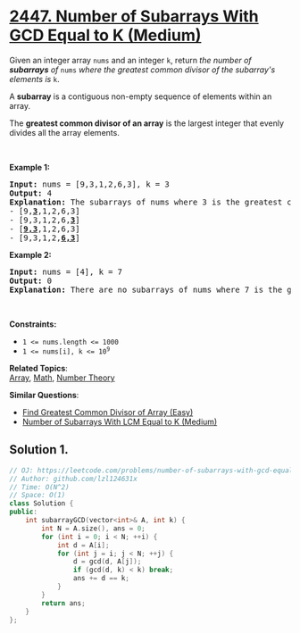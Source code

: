 # [2447. Number of Subarrays With GCD Equal to K (Medium)](https://leetcode.com/problems/number-of-subarrays-with-gcd-equal-to-k)

<p>Given an integer array <code>nums</code> and an integer <code>k</code>, return <em>the number of <strong>subarrays</strong> of </em><code>nums</code><em> where the greatest common divisor of the subarray&#39;s elements is </em><code>k</code>.</p>

<p>A <strong>subarray</strong> is a contiguous non-empty sequence of elements within an array.</p>

<p>The <strong>greatest common divisor of an array</strong> is the largest integer that evenly divides all the array elements.</p>

<p>&nbsp;</p>
<p><strong class="example">Example 1:</strong></p>

<pre>
<strong>Input:</strong> nums = [9,3,1,2,6,3], k = 3
<strong>Output:</strong> 4
<strong>Explanation:</strong> The subarrays of nums where 3 is the greatest common divisor of all the subarray&#39;s elements are:
- [9,<u><strong>3</strong></u>,1,2,6,3]
- [9,3,1,2,6,<u><strong>3</strong></u>]
- [<u><strong>9,3</strong></u>,1,2,6,3]
- [9,3,1,2,<u><strong>6,3</strong></u>]
</pre>

<p><strong class="example">Example 2:</strong></p>

<pre>
<strong>Input:</strong> nums = [4], k = 7
<strong>Output:</strong> 0
<strong>Explanation:</strong> There are no subarrays of nums where 7 is the greatest common divisor of all the subarray&#39;s elements.
</pre>

<p>&nbsp;</p>
<p><strong>Constraints:</strong></p>

<ul>
	<li><code>1 &lt;= nums.length &lt;= 1000</code></li>
	<li><code>1 &lt;= nums[i], k &lt;= 10<sup>9</sup></code></li>
</ul>


**Related Topics**:  
[Array](https://leetcode.com/tag/array), [Math](https://leetcode.com/tag/math), [Number Theory](https://leetcode.com/tag/number-theory)

**Similar Questions**:
* [Find Greatest Common Divisor of Array (Easy)](https://leetcode.com/problems/find-greatest-common-divisor-of-array)
* [Number of Subarrays With LCM Equal to K (Medium)](https://leetcode.com/problems/number-of-subarrays-with-lcm-equal-to-k)

## Solution 1.

```cpp
// OJ: https://leetcode.com/problems/number-of-subarrays-with-gcd-equal-to-k
// Author: github.com/lzl124631x
// Time: O(N^2)
// Space: O(1)
class Solution {
public:
    int subarrayGCD(vector<int>& A, int k) {
        int N = A.size(), ans = 0;
        for (int i = 0; i < N; ++i) {
            int d = A[i];
            for (int j = i; j < N; ++j) {
                d = gcd(d, A[j]);
                if (gcd(d, k) < k) break;
                ans += d == k;
            }
        }
        return ans;
    }
};
```